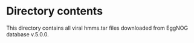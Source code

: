 # Directory contents

This directory contains all viral hmms.tar files downloaded from EggNOG database v.5.0.0.